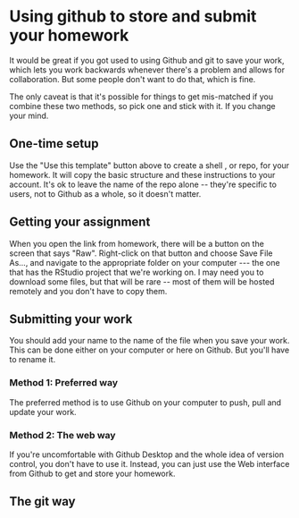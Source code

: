 # Using github to store and submit your homework


It would be great if you got used to using Github and git to save your work, which lets you work backwards whenever there's a problem and allows for collaboration. But some people don't want to do that, which is fine. 

The only caveat is that it's possible for things to get mis-matched if you combine these two methods, so pick one and stick with it. If you change your mind. 

## One-time setup

Use the "Use this template" button above to create a shell , or repo, for your homework. It will copy the basic structure and these instructions to your account. It's ok to leave the name of the repo alone -- they're specific to users, not to Github as a whole, so it doesn't matter. 

## Getting your assignment

When you open the link from homework, there will be a button on the screen that says "Raw". Right-click on that button and choose Save File As..., and navigate to the appropriate folder on your computer --- the one that has the RStudio project that we're working on. I may need you to download some files, but that will be rare -- most of them will be hosted remotely and you don't have to copy them. 

## Submitting your work 

You should add your name to the name of the file when you save your work. This can be done either on your computer or here on Github. But you'll have to rename it. 

### Method 1: Preferred way

The preferred method is to use Github on your computer to push, pull and update your work. 

### Method 2: The web way


If you're uncomfortable with Github Desktop and the whole idea of version control, you don't have to use it. Instead, you can just use the Web interface from Github to get and store your homework. 


## The git way
